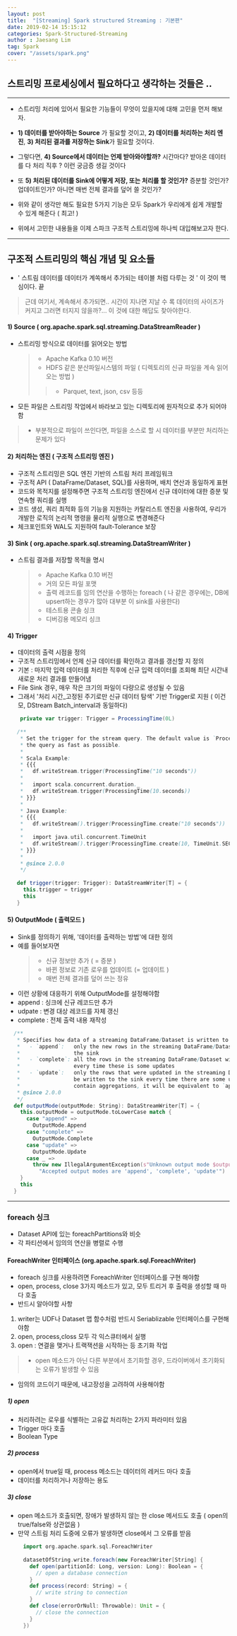 ```yaml
---
layout: post
title:  "[Streaming] Spark structured Streaming : 기본편"
date: 2019-02-14 15:15:12
categories: Spark-Structured-Streaming 
author : Jaesang Lim
tag: Spark
cover: "/assets/spark.png"
---
```


## 스트리밍 프로세싱에서 필요하다고 생각하는 것들은 .. 
---

- 스트리밍 처리에 있어서 필요한 기능들이 무엇이 있을지에 대해 고민을 먼저 해보자.
- **1) 데이터를 받아야하는 Source** 가 필요할 것이고,  **2) 데이터를 처리하는 처리 엔진**, **3) 처리된 결과를 저장하는 Sink**가 필요할 것이다.
- 그렇다면, **4) Source에서 데이터는 언제 받아와야할까?** 시간마다? 받아온 데이터를 다 처리 직후 ? 이런 궁금증 생길 것이다
- 또 **5) 처리된 데이터를 Sink에 어떻게 저장, 또는 처리를 할 것인가?** 증분할 것인가? 업데이트인가? 아니면 매번 전체 결과를 덮어 쓸 것인가?

- 위와 같이 생각만 해도 필요한 5가지 기능은 모두 Spark가 우리에게 쉽게 개발할 수 있게 해준다 ( 최고! ) 

- 위에서 고민한 내용들을 이제 스파크 구조적 스트리밍에 하나씩 대입해보고자 한다.

--- 

## 구조적 스트리밍의 핵심 개념 및 요소들
 - ' 스트림 데이터를 데이터가 계쏙해서 추가되는 테이블 처럼 다루는 것 ' 이 것이 핵심이다. 끝 
 > 근데 여기서, 계속해서 추가되면.. 시간이 지나면 지날 수 록 데이터의 사이즈가 커지고 그러면 터지지 않을까?... 이 것에 대한 해답도 찾아야한다.
 
 
#### 1) Source ( org.apache.spark.sql.streaming.DataStreamReader )
 - 스트리밍 방식으로 데이터를 읽어오는 방법 
    > - Apache Kafka 0.10 버전 
    > - HDFS 같은 분산파일시스템의 파일 ( 디렉토리의 신규 파일을 계속 읽어오는 방법 )
    > > - Parquet, text, json, csv 등등 
 - 모든 파일은 스트리밍 작업에서 바라보고 있는 디렉토리에 원자적으로 추가 되어야함
 > - 부분적으로 파일이 쓰인다면, 파일을 소스로 할 시 데이터를 부분만 처리하는 문제가 있다
 
 
#### 2) 처리하는 엔진 ( 구조적 스트리밍 엔진 )
 - 구조적 스트리밍은 SQL 엔진 기반의 스트림 처리 프레임워크
 - 구조적 API ( DataFrame/Dataset, SQL)를  사용하며, 배치 연산과 동일하게 표현
 - 코드와 목적지를 설정해주면 구조적 스트리밍 엔진에서 신규 데이터에 대한 증분 및 연속형 쿼리를 실행
 - 코드 생성, 쿼리 최적화 등의 기능을 지원하는 카탈리스트 엔진을 사용하여, 우리가 개발한 로직의 논리적 명령을 물리적 실행으로 변경해준다
 - 체크포인트와 WAL도 지원하여 fault-Tolerance 보장
 
#### 3) Sink ( org.apache.spark.sql.streaming.DataStreamWriter )
 - 스트림 결과를 저장할 목적을 명시
     > - Apache Kafka 0.10 버전 
     > - 거의 모든 파일 포맷
     > - 출력 레코드를 임의 연산을 수행하는 foreach ( 나 같은 경우에는, DB에 upsert하는 경우가 많아 대부분 이 sink를 사용한다)
     > - 테스트용 콘솔 싱크 
     > - 디버깅용 메모리 싱크 
    
#### 4) Trigger 
 - 데이터의 출력 시점을 정의
 - 구조적 스트리밍에서 언제 신규 데이터를 확인하고 결과를 갱신할 지 정의
 - 기본 : 마지막 입력 데이터를 처리한 직후에 신규 입력 데이터를 조회해 최단 시간내 새로운 처리 결과를 만들어냄
 - File Sink 경우, 매우 작은 크기의 파일이 다량으로 생성될 수 있음
 - 그래서 '처리 시간_고정된 주기로만 신규 데이터 탐색' 기반 Trigger로 지원 ( 이건 모, DStream Batch_interval과 동일하다)
 
```scala
    private var trigger: Trigger = ProcessingTime(0L)
   
   /**
    * Set the trigger for the stream query. The default value is `ProcessingTime(0)` and it will run
    * the query as fast as possible.
    *
    * Scala Example:
    * {{{
    *   df.writeStream.trigger(ProcessingTime("10 seconds"))
    *
    *   import scala.concurrent.duration._
    *   df.writeStream.trigger(ProcessingTime(10.seconds))
    * }}}
    *
    * Java Example:
    * {{{
    *   df.writeStream().trigger(ProcessingTime.create("10 seconds"))
    *
    *   import java.util.concurrent.TimeUnit
    *   df.writeStream().trigger(ProcessingTime.create(10, TimeUnit.SECONDS))
    * }}}
    *
    * @since 2.0.0
    */
   
   def trigger(trigger: Trigger): DataStreamWriter[T] = {
     this.trigger = trigger
     this
   }
 ```
   
#### 5) OutputMode ( 출력모드 )
 - Sink를 정의하기 위해, '데이터를 출력하는 방법'에 대한 정의
 - 예를 들어보자면
     > - 신규 정보만 추가 ( = 증분 )
     > - 바뀐 정보로 기존 로우를 업데이트 (= 업데이트 ) 
     > - 매번 전체 결과를 덮어 쓰는 정유
 - 이런 상황에 대응하기 위해 OutputMode를 설정해야함
 - append : 싱크에 신규 레코드만 추가
 - udpate : 변경 대상 레코드를 자체 갱신
 - complete : 전체 출력 내용 재작성 
 

```scala
  /**
   * Specifies how data of a streaming DataFrame/Dataset is written to a streaming sink.
   *   - `append`:   only the new rows in the streaming DataFrame/Dataset will be written to
   *                 the sink
   *   - `complete`: all the rows in the streaming DataFrame/Dataset will be written to the sink
   *                 every time these is some updates
   *   - `update`:   only the rows that were updated in the streaming DataFrame/Dataset will
   *                 be written to the sink every time there are some updates. If the query doesn't
   *                 contain aggregations, it will be equivalent to `append` mode.
   * @since 2.0.0
   */
  def outputMode(outputMode: String): DataStreamWriter[T] = {
    this.outputMode = outputMode.toLowerCase match {
      case "append" =>
        OutputMode.Append
      case "complete" =>
        OutputMode.Complete
      case "update" =>
        OutputMode.Update
      case _ =>
        throw new IllegalArgumentException(s"Unknown output mode $outputMode. " +
          "Accepted output modes are 'append', 'complete', 'update'")
    }
    this
  }
```

--- 

### foreach 싱크
- Dataset API에 있는 foreachPartitions와 비슷
- 각 파티션에서 임의의 연산을 병렬로 수행

#### ForeachWriter 인터페이스 (org.apache.spark.sql.ForeachWriter)
  - foreach 싱크를 사용하려면 ForeachWriter 인터페이스를 구현 해야함 
  - open, process, close 3가지 메소드가 있고, 모두 트리거 후 출력을 생성할 때 마다 호출
  - 반드시 알아야할 사항
   1) writer는 UDF나 Dataset 맵 함수처럼 반드시 Seriablizable 인터페이스를 구현해야함
   2) open, process,closs 모두 각 익스큐터에서 실행
   3) open : 연결을 맺거나 트랙잭션을 시작하는 등 초기화 작업
   > - open 메소드가 아닌 다른 부분에서 초기화할 경우, 드라이버에서 초기화되는 오류가 발생할 수 있음
    
  - 임의의 코드이기 때문에, 내고장성을 고려하여 사용해야함
  ##### 1) open
   - 처리하려는 로우를 식별하는 고유값 처리하는 2가지 파라미터 있음
   - Trigger 마다 호출
   - Boolean Type 
  ##### 2) process
   - open에서 true일 때, process 메소드는 데이터의 레커드 마다 호출
   - 데이터를 처리하거나 저장하는 용도
  ##### 3) close
   - open 메소드가 호출되면, 장애가 발생하지 않는 한 close 메서드도 호출 ( open의 true/false와 상관없음 )
   - 만약 스트림 처리 도중에 오류가 발생하면 close에서 그 오류를 받음
    
```scala
     import org.apache.spark.sql.ForeachWriter
     
     datasetOfString.write.foreach(new ForeachWriter[String] {
       def open(partitionId: Long, version: Long): Boolean = {
         // open a database connection
       }
       def process(record: String) = {
         // write string to connection
       }
       def close(errorOrNull: Throwable): Unit = {
         // close the connection
       }
     })
    
```




